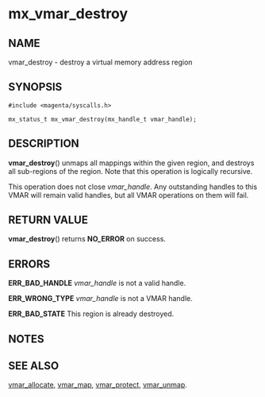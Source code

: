 # mx_vmar_destroy

## NAME

vmar_destroy - destroy a virtual memory address region

## SYNOPSIS

```
#include <magenta/syscalls.h>

mx_status_t mx_vmar_destroy(mx_handle_t vmar_handle);
```

## DESCRIPTION

**vmar_destroy**() unmaps all mappings within the given region, and destroys
all sub-regions of the region.  Note that this operation is logically recursive.

This operation does not close *vmar_handle*.  Any outstanding handles to this
VMAR will remain valid handles, but all VMAR operations on them will fail.

## RETURN VALUE

**vmar_destroy**() returns **NO_ERROR** on success.

## ERRORS

**ERR_BAD_HANDLE**  *vmar_handle* is not a valid handle.

**ERR_WRONG_TYPE**  *vmar_handle* is not a VMAR handle.

**ERR_BAD_STATE**  This region is already destroyed.

## NOTES

## SEE ALSO

[vmar_allocate](vmar_allocate.md),
[vmar_map](vmar_map.md),
[vmar_protect](vmar_protect.md),
[vmar_unmap](vmar_unmap.md).
